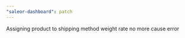 ```yaml
---
"saleor-dashboard": patch
---
```


Assigning product to shipping method weight rate no more cause error
